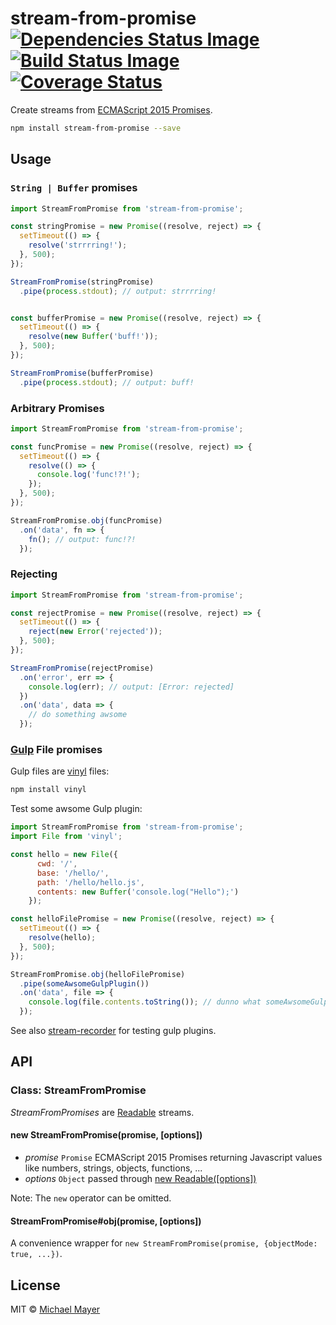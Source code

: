 # stream-from-promise [![Dependencies Status Image](https://gemnasium.com/schnittstabil/stream-from-promise.svg)](https://gemnasium.com/schnittstabil/stream-from-promise) [![Build Status Image](https://travis-ci.org/schnittstabil/stream-from-promise.svg)](https://travis-ci.org/schnittstabil/stream-from-promise) [![Coverage Status](https://coveralls.io/repos/schnittstabil/stream-from-promise/badge.png)](https://coveralls.io/r/schnittstabil/stream-from-promise)

Create streams from [ECMAScript 2015 Promises](http://www.ecma-international.org/ecma-262/6.0/#sec-promise-objects).

```bash
npm install stream-from-promise --save
```

## Usage

### `String | Buffer` promises

```JavaScript
import StreamFromPromise from 'stream-from-promise';

const stringPromise = new Promise((resolve, reject) => {
  setTimeout(() => {
    resolve('strrrring!');
  }, 500);
});

StreamFromPromise(stringPromise)
  .pipe(process.stdout); // output: strrrring!


const bufferPromise = new Promise((resolve, reject) => {
  setTimeout(() => {
    resolve(new Buffer('buff!'));
  }, 500);
});

StreamFromPromise(bufferPromise)
  .pipe(process.stdout); // output: buff!
```

### Arbitrary Promises

```JavaScript
import StreamFromPromise from 'stream-from-promise';

const funcPromise = new Promise((resolve, reject) => {
  setTimeout(() => {
    resolve(() => {
      console.log('func!?!');
    });
  }, 500);
});

StreamFromPromise.obj(funcPromise)
  .on('data', fn => {
    fn(); // output: func!?!
  });
```

### Rejecting

```JavaScript
import StreamFromPromise from 'stream-from-promise';

const rejectPromise = new Promise((resolve, reject) => {
  setTimeout(() => {
    reject(new Error('rejected'));
  }, 500);
});

StreamFromPromise(rejectPromise)
  .on('error', err => {
    console.log(err); // output: [Error: rejected]
  })
  .on('data', data => {
    // do something awsome
  });
```

### [Gulp](http://gulpjs.com/) File promises

Gulp files are [vinyl](https://github.com/wearefractal/vinyl) files:

```bash
npm install vinyl
```

Test some awsome Gulp plugin:

```JavaScript
import StreamFromPromise from 'stream-from-promise';
import File from 'vinyl';

const hello = new File({
      cwd: '/',
      base: '/hello/',
      path: '/hello/hello.js',
      contents: new Buffer('console.log("Hello");')
    });

const helloFilePromise = new Promise((resolve, reject) => {
  setTimeout(() => {
    resolve(hello);
  }, 500);
});

StreamFromPromise.obj(helloFilePromise)
  .pipe(someAwsomeGulpPlugin())
  .on('data', file => {
    console.log(file.contents.toString()); // dunno what someAwsomeGulpPlugin does :)
  });
```

See also [stream-recorder](https://github.com/schnittstabil/stream-recorder) for testing gulp plugins.

## API

### Class: StreamFromPromise

_StreamFromPromises_ are [Readable](http://nodejs.org/api/stream.html#stream_class_stream_readable_1) streams.

#### new StreamFromPromise(promise, [options])

* _promise_ `Promise` ECMAScript 2015 Promises returning Javascript values like numbers, strings, objects, functions, ...
* _options_ `Object` passed through [new Readable([options])](http://nodejs.org/api/stream.html#stream_new_stream_readable_options)

Note: The `new` operator can be omitted.

#### StreamFromPromise#obj(promise, [options])

A convenience wrapper for `new StreamFromPromise(promise, {objectMode: true, ...})`.

## License

MIT © [Michael Mayer](http://schnittstabil.de)
